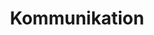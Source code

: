 ---
layout: communication
title: Kommunikation
permalink: /communication/
feature-img: "assets/img/topbanner.jpg"
order: 300
---